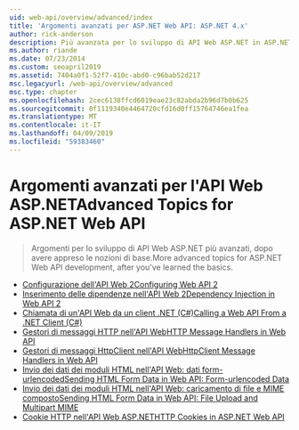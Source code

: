 ```yaml
---
uid: web-api/overview/advanced/index
title: 'Argomenti avanzati per ASP.NET Web API: ASP.NET 4.x'
author: rick-anderson
description: Più avanzata per lo sviluppo di API Web ASP.NET in ASP.NET 4.x, dopo aver appreso le nozioni di base.
ms.author: riande
ms.date: 07/23/2014
ms.custom: seoapril2019
ms.assetid: 7404a0f1-52f7-410c-abd0-c96bab52d217
msc.legacyurl: /web-api/overview/advanced
msc.type: chapter
ms.openlocfilehash: 2cec6138ffcd6019eae23c82abda2b96d7b0b625
ms.sourcegitcommit: 0f1119340e4464720cfd16d0ff15764746ea1fea
ms.translationtype: MT
ms.contentlocale: it-IT
ms.lasthandoff: 04/09/2019
ms.locfileid: "59383460"
---
```

# <a name="advanced-topics-for-aspnet-web-api"></a><span data-ttu-id="b91f0-103">Argomenti avanzati per l'API Web ASP.NET</span><span class="sxs-lookup"><span data-stu-id="b91f0-103">Advanced Topics for ASP.NET Web API</span></span>

> <span data-ttu-id="b91f0-104">Argomenti per lo sviluppo di API Web ASP.NET più avanzati, dopo avere appreso le nozioni di base.</span><span class="sxs-lookup"><span data-stu-id="b91f0-104">More advanced topics for ASP.NET Web API development, after you've learned the basics.</span></span>


- [<span data-ttu-id="b91f0-105">Configurazione dell'API Web 2</span><span class="sxs-lookup"><span data-stu-id="b91f0-105">Configuring Web API 2</span></span>](configuring-aspnet-web-api.md)
- [<span data-ttu-id="b91f0-106">Inserimento delle dipendenze nell'API Web 2</span><span class="sxs-lookup"><span data-stu-id="b91f0-106">Dependency Injection in Web API 2</span></span>](dependency-injection.md)
- [<span data-ttu-id="b91f0-107">Chiamata di un'API Web da un client .NET (C#)</span><span class="sxs-lookup"><span data-stu-id="b91f0-107">Calling a Web API From a .NET Client (C#)</span></span>](calling-a-web-api-from-a-net-client.md)
- [<span data-ttu-id="b91f0-108">Gestori di messaggi HTTP nell'API Web</span><span class="sxs-lookup"><span data-stu-id="b91f0-108">HTTP Message Handlers in Web API</span></span>](http-message-handlers.md)
- [<span data-ttu-id="b91f0-109">Gestori di messaggi HttpClient nell'API Web</span><span class="sxs-lookup"><span data-stu-id="b91f0-109">HttpClient Message Handlers in Web API</span></span>](httpclient-message-handlers.md)
- [<span data-ttu-id="b91f0-110">Invio dei dati dei moduli HTML nell'API Web: dati form-urlencoded</span><span class="sxs-lookup"><span data-stu-id="b91f0-110">Sending HTML Form Data in Web API: Form-urlencoded Data</span></span>](sending-html-form-data-part-1.md)
- [<span data-ttu-id="b91f0-111">Invio dei dati dei moduli HTML nell'API Web: caricamento di file e MIME composto</span><span class="sxs-lookup"><span data-stu-id="b91f0-111">Sending HTML Form Data in Web API: File Upload and Multipart MIME</span></span>](sending-html-form-data-part-2.md)
- [<span data-ttu-id="b91f0-112">Cookie HTTP nell'API Web ASP.NET</span><span class="sxs-lookup"><span data-stu-id="b91f0-112">HTTP Cookies in ASP.NET Web API</span></span>](http-cookies.md)
